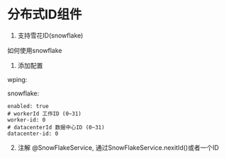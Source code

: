# 分布式ID组件
1. 支持雪花ID(snowflake)

如何使用snowflake

1. 添加配置

wping:

  snowflake:
  
    enabled: true
    # workerId 工作ID (0~31)
    worker-id: 0
    # datacenterId 数据中心ID (0~31)
    datacenter-id: 0
    
2. 注解 @SnowFlakeService, 通过SnowFlakeService.nexitId()或者一个ID
